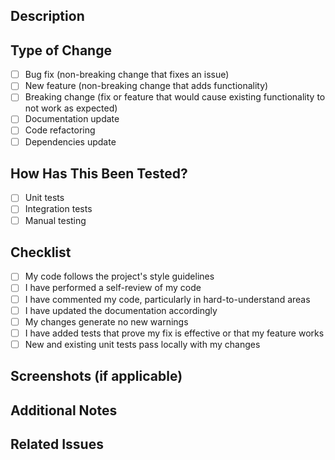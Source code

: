 ## Description

<!-- Provide a brief description of the changes introduced by this PR -->

## Type of Change

<!-- Mark the relevant option(s) with an 'x' -->

- [ ] Bug fix (non-breaking change that fixes an issue)
- [ ] New feature (non-breaking change that adds functionality)
- [ ] Breaking change (fix or feature that would cause existing functionality to not work as expected)
- [ ] Documentation update
- [ ] Code refactoring
- [ ] Dependencies update

## How Has This Been Tested?

<!-- Describe the tests you ran to verify your changes -->

- [ ] Unit tests
- [ ] Integration tests
- [ ] Manual testing

## Checklist

<!-- Mark completed items with an 'x' -->

- [ ] My code follows the project's style guidelines
- [ ] I have performed a self-review of my code
- [ ] I have commented my code, particularly in hard-to-understand areas
- [ ] I have updated the documentation accordingly
- [ ] My changes generate no new warnings
- [ ] I have added tests that prove my fix is effective or that my feature works
- [ ] New and existing unit tests pass locally with my changes

## Screenshots (if applicable)

<!-- Add screenshots to help explain your changes -->

## Additional Notes

<!-- Add any additional information that reviewers should know -->

## Related Issues

<!-- Link related issues below. -->

<!-- Example: Fixes #123 -->
